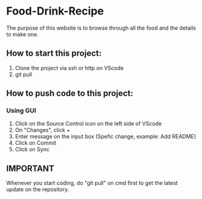 # Food-Drink-Recipe

The purpose of this website is to browse through all the food and the details to make one.

## How to start this project:

1. Clone the project via ssh or http on VScode
2. git pull

## How to push code to this project:

### Using GUI

1. Click on the Source Control icon on the left side of VScode
2. On "Changes", click +
3. Enter message on the input box (Spefic change, example: Add README)
4. Click on Commit
5. Click on Sync

## IMPORTANT

Whenever you start coding, do "git pull" on cmd first to get the latest update on the repository.
